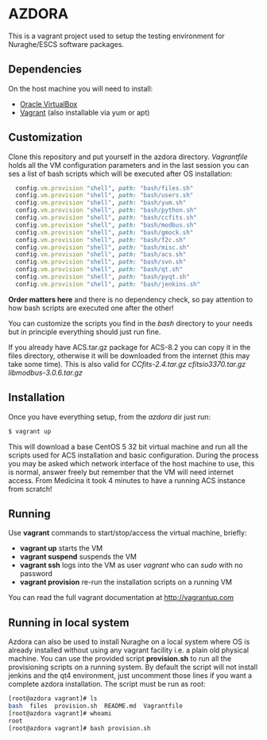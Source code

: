 # AZDORA

This is a vagrant project used to setup the testing environment for Nuraghe/ESCS software packages. 

## Dependencies

On the host machine you will need to install:

  * [Oracle VirtualBox](https://www.virtualbox.org/)
  * [Vagrant](https://www.vagrantup.com/) (also installable via yum or apt)

## Customization

Clone this repository and put yourself in the azdora directory. 
*Vagrantfile* holds all the VM configuration parameters and in the last
session you can ses a list of bash scripts which will be executed after
OS installation:

```ruby
  config.vm.provision "shell", path: "bash/files.sh"
  config.vm.provision "shell", path: "bash/users.sh"
  config.vm.provision "shell", path: "bash/yum.sh"
  config.vm.provision "shell", path: "bash/python.sh"
  config.vm.provision "shell", path: "bash/ccfits.sh"
  config.vm.provision "shell", path: "bash/modbus.sh"
  config.vm.provision "shell", path: "bash/gmock.sh"
  config.vm.provision "shell", path: "bash/f2c.sh"
  config.vm.provision "shell", path: "bash/misc.sh"
  config.vm.provision "shell", path: "bash/acs.sh"
  config.vm.provision "shell", path: "bash/svn.sh"
  config.vm.provision "shell", path: "bash/qt.sh"
  config.vm.provision "shell", path: "bash/pyqt.sh"
  config.vm.provision "shell", path: "bash/jenkins.sh"
```

**Order matters here** and there is no dependency check, so pay attention
to how bash scripts are executed one after the other! 

You can customize the scripts you find in
the *bash* directory to your needs but in principle everything
should just run fine.

If you already have ACS.tar.gz package for ACS-8.2 you can copy it in the files directory, otherwise it will be downloaded from the internet (this may take some time). This is also valid for *CCfits-2.4.tar.gz  cfitsio3370.tar.gz libmodbus-3.0.6.tar.gz*

## Installation

Once you have everything setup, from the *azdora* dir just run:

```bash
$ vagrant up 
```

This will download a base CentOS 5 32 bit virtual machine and run all the scripts used for ACS installation and basic configuration.
During the process you may be asked which network interface of the host machine to use, this is normal, answer freely but remember that the VM will need internet access. From Medicina it took 4 minutes to have a running ACS instance from scratch!

## Running

Use **vagrant** commands to start/stop/access the virtual machine, briefly:

  * **vagrant up** starts the VM
  * **vagrant suspend** suspends the VM
  * **vagrant ssh** logs into the VM as user *vagrant* who can *sudo* with no password
  * **vagrant provision** re-run the installation scripts on a running VM

You can read the full vagrant documentation at http://vagrantup.com

## Running in local system
Azdora can also be used to install Nuraghe on a local system where OS is already installed without using
any vagrant facility i.e. a plain old physical machine.
You can use the provided script  **provision.sh** to run all the provisioning scripts on a running system. By default the script will not install jenkins and the qt4 environment, just uncomment those lines if you want a complete azdora installation. 
The script must be run as root:

```bash
[root@azdora vagrant]# ls
bash  files  provision.sh  README.md  Vagrantfile
[root@azdora vagrant]# whoami
root
[root@azdora vagrant]# bash provision.sh 
```


